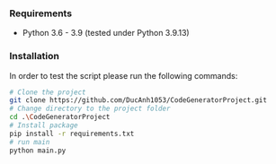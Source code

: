 ### Requirements

* Python 3.6 - 3.9 (tested under Python 3.9.13)

### Installation

In order to test the script please run the following commands:

```sh
# Clone the project
git clone https://github.com/DucAnh1053/CodeGeneratorProject.git
# Change directory to the project folder
cd .\CodeGeneratorProject
# Install package
pip install -r requirements.txt
# run main
python main.py
```
